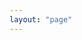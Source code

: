 ```yaml
---
layout: "page"
---
```


<script setup>
import registry from "@penrose/examples/dist/registry.js";
import Gallery from './src/components/Gallery.vue'
const trios = [...registry.entries()]
  .filter(([, meta]) => meta.trio && meta.gallery)
  .map(([id]) => id);
</script>

<Gallery :trios="trios" />
